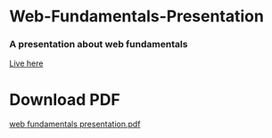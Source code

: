 # Web-Fundamentals-Presentation
### A presentation about web fundamentals
[Live here](https://bit.ly/3ELXokq)

# Download PDF
[web fundamentals presentation.pdf](https://github.com/samuel-ma/Web-Fundamentals-Presentation/files/10092715/web.fundamentals.presentation.pdf)
